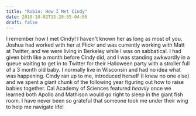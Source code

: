 ```yaml
---
title: "Robin: How I Met Cindy"
date: 2018-10-02T15:20:55-04:00
draft: false
---
```



I remember how I met Cindy! I haven't known her as long as most of you. Joshua had worked with her at Flickr and was currently working with Matt at Twitter, and we were living in Berkeley while I was on sabbatical. I had given birth like a month before Cindy did, and I was standing awkwardly in a queue waiting to get in to Twitter for their Halloween party with a stroller full of a 3 month old baby. I normally live in Wisconsin and had no idea what was happening. Cindy ran up to me, introduced herself (I knew no one else) and we spent a giant chunk of the following year figuring out how to raise babies together. Cal Academy of Sciences featured *heavily* once we learned both Apollo and Mathison would go right to sleep in the giant fish room. I have never been so grateful that someone took me under their wing to help me navigate life!
